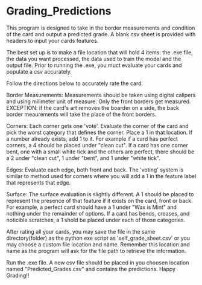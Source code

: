 # Grading_Predictions

This program is designed to take in the border measurements and condition of the card and output a predicted grade. A blank csv sheet is provided with headers to input your cards features. 

The best set up is to make a file location that will hold 4 items: the .exe file, the data you want processed, the data used to train the model and the output file.
Prior to running the .exe, you muct evaluate your cards and populate a csv accurately. 


Follow the directions below to accurately rate the card. 

Border Measurements:
Measurements should be taken using digital calipers and using milimeter unit of measure. Only the front borders get measured. 
EXCEPTION: if the card's art removes the boarder on a side, the back border meaurements will take the place of the front borders.

Corners:
Each corner gets one 'vote'. Evaluate the corner of the card and pick the worst category that defines the corner. Place a 1 in that location. If a number already exists, add 1 to it. For example if a card has perfect corners, a 4 should be placed under "clean cut". If a card has one corner bent, one with a small white tick and the others are perfect, there should be a 2 under "clean cut", 1 under "bent", and 1 under "white tick". 

Edges:
Evaluate each edge, both front and back. The 'voting' system is similar to method used for corners where you will add a 1 in the feature label that represents that edge.

Surface:
The surface evaluation is slightly different. A 1 should be placed to represent the presence of that feature if it exists on the card, front or back. For example, a perfect card should have a 1 under "Wax is Mint" and nothing under the remainder of options. If a card has bends, creases, and noticible scratches, a 1 shold be placed under each of those categories. 




After rating all your cards, you may save the file in the same directory(folder) as the python exe script as 'self_grade_sheet.csv' or you may choose a custom file location and name. Remember this location and name as the program will ask for the file path to retrieve the information. 

Run the .exe file. A new csv file should be placed in you choosen location named "Predicted_Grades.csv" and contains the predictions. Happy Grading!!
